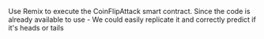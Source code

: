 Use Remix to execute the CoinFlipAttack smart contract.
Since the code is already available to use - We could easily replicate it and correctly predict if it's heads or tails